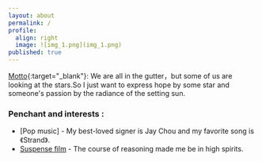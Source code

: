 ```yaml
---
layout: about
permalink: /
profile:
  align: right
  image: ![img_1.png](img_1.png)
published: true
---
```


[Motto](https://github.com/jitinnair1/gradfolio){:target="_blank"}:   We are all in the gutter，but some of us are looking at the stars.So I just want to express hope by some star and someone's passion by the radiance of the setting sun.

### Penchant and interests :

- [Pop music] - My best-loved signer is Jay Chou and my favorite song is 《Strand》.
- [Suspense film](https://github.com/jitinnair1/tail) - The course of reasoning made me be in high spirits.
